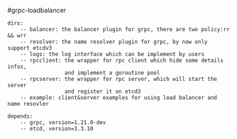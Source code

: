 #grpc-loadbalancer

    dirs:
        -- balancer: the balancer plugin for grpc, there are two policy:rr && wrr
        -- resolver: the name resolver plugin for grpc, by now only support etcdv3
        -- logs: the log interface which can be implement by users
        -- rpcclient: the wrapper for rpc client which hide some details infos, 
                      and implement a goroutine pool
        -- rpcserver: the wrapper for rpc server, which will start the server 
                      and register it on etcd3
        -- example: client&server examples for using load balancer and name resovler
        
    depends:
        -- grpc, version=1.21.0-dev
        -- etcd, version=3.3.10

